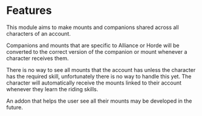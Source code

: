 # Features
This module aims to make mounts and companions shared across all characters of an account.

Companions and mounts that are specific to Alliance or Horde will be converted to the correct version of the companion or mount whenever a character receives them.

There is no way to see all mounts that the account has unless the character has the required skill, unfortunately there is no way to handle this yet. The character will automatically receive the mounts linked to their account whenever they learn the riding skills.

An addon that helps the user see all their mounts may be developed in the future.
